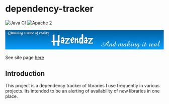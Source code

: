 ﻿# dependency-tracker #

![Java CI](https://github.com/hazendaz/dependency-tracker/workflows/Java%20CI/badge.svg)
[![Apache 2](http://img.shields.io/badge/license-Apache%202-blue.svg)](http://www.apache.org/licenses/LICENSE-2.0)

![hazendaz](src/site/resources/images/hazendaz-banner.jpg)

See site page [here](https://hazendaz.github.io/dependency-tracker/)

## Introduction ##

This project is a dependency tracker of libraries I use frequently in various projects.  Its intended to be an alerting of availability of
new libraries in one place.
